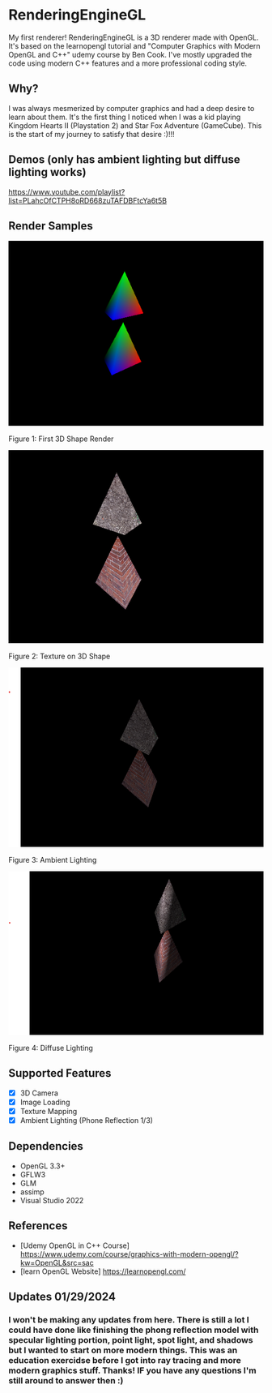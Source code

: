 # RenderingEngineGL
My first renderer! RenderingEngineGL is a 3D renderer made with OpenGL. It's based on the learnopengl tutorial and "Computer Graphics with Modern OpenGL and C++" udemy course by Ben Cook. I've mostly upgraded the code using modern C++ features and a more professional coding style.   

## Why? 
I was always mesmerized by computer graphics and had a deep desire to learn about them. It's the first thing I noticed when I was a kid playing Kingdom Hearts II (Playstation 2) and Star Fox Adventure (GameCube). This is the start of my journey to satisfy that desire :)!!!

## Demos (only has ambient lighting but diffuse lighting works)
https://www.youtube.com/playlist?list=PLahcOfCTPH8oRD668zuTAFDBFtcYa6t5B

## Render Samples
![Rainbow Render](Render_Samples/First_3D_Shape.png)

Figure 1: First 3D Shape Render

![Rainbow Render](Render_Samples/Texture_Map_3D.png)

Figure 2: Texture on 3D Shape

![Ambient Render](Render_Samples/AmbientLight.png)

Figure 3: Ambient Lighting

![Diffuse Render](Render_Samples/DiffuseLight.png)

Figure 4: Diffuse Lighting


## Supported Features
- [x] 3D Camera
- [x] Image Loading
- [x] Texture Mapping
- [x] Ambient Lighting (Phone Reflection 1/3)

## Dependencies
- OpenGL 3.3+
- GFLW3
- GLM
- assimp
- Visual Studio 2022

## References
- [Udemy OpenGL in C++ Course] https://www.udemy.com/course/graphics-with-modern-opengl/?kw=OpenGL&src=sac
- [learn OpenGL Website] https://learnopengl.com/

## Updates 01/29/2024
### I won't be making any updates from here. There is still a lot I could have done like finishing the phong reflection model with specular lighting portion, point light, spot light, and shadows but I wanted to start on more modern things. This was an education exercidse before I got into ray tracing and more modern graphics stuff. Thanks! IF you have any questions I'm still around to answer then :)
